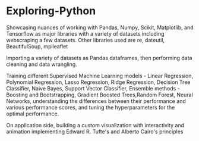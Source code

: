 # Exploring-Python
Showcasing nuances of working with Pandas, Numpy, Scikit, Matplotlib, and Tensorflow as major libraries with a variety of datasets including webscraping a few datasets. Other libraries used are re, dateutil, BeautifulSoup, mplleaflet

Importing a variety of datasets as Pandas dataframes, then performing data cleaning and data wrangling. 

Training different Supervised Machine Learning models - Linear Regression, Polynomial Regression, Lasso Regression, Ridge Regression,
Decision Tree Classifier, Naive Bayes, Support Vector Classifier, Ensemble methods - Boosting and Bootstrapping, Gradient Boosted Trees,Random Forest, Neural Networks, understanding the differences between their performance and various performance scores, and tuning the hyperparameters for the optimal performance. 

On application side, building a custom visualization with interactivity and animation implementing Edward R. Tufte's and Alberto Cairo's principles
